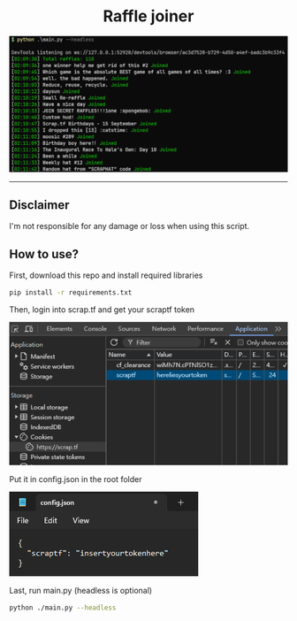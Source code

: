 <div align="center">

# Raffle joiner

![preview](https://raw.githubusercontent.com/nonepork/Raffle-joiner/main/readme/preview.png) 

</div>

---

## Disclaimer

I'm not responsible for any damage or loss when using this script.

## How to use?

First, download this repo and install required libraries  

```bash
pip install -r requirements.txt
```
Then, login into scrap.tf and get your scraptf token 

![get](https://raw.githubusercontent.com/nonepork/Raffle-joiner/main/readme/get%20token.png) 

Put it in config.json in the root folder

![json](https://raw.githubusercontent.com/nonepork/Raffle-joiner/main/readme/insert%20token.png) 

Last, run main.py (headless is optional)

```bash
python ./main.py --headless
```
